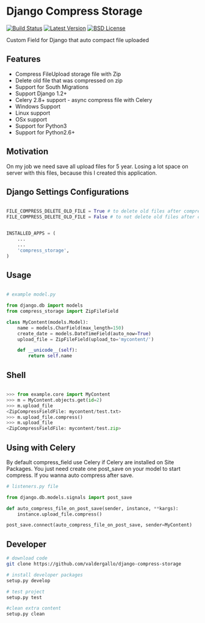 Django Compress Storage
=======================

[![Build Status](https://travis-ci.org/valdergallo/django-compress-storage.png?branch=master)](https://travis-ci.org/valdergallo/django-compress-storage)
[![Latest Version](http://img.shields.io/pypi/v/django-compress-storage.svg)](https://pypi.python.org/pypi/django-compress-storage)
[![BSD License](http://img.shields.io/badge/license-BSD-yellow.svg)](http://opensource.org/licenses/BSD-3-Clause)

Custom Field for Django that auto compact file uploaded


Features
--------

- Compress FileUpload storage file with Zip
- Delete old file that was compressed on zip
- Support for South Migrations
- Support Django 1.2+
- Celery 2.8+ support - async compress file with Celery
- Windows Support
- Linux support
- OSx support
- Support for Python3
- Support for Python2.6+


Motivation
----------

On my job we need save all upload files for 5 year. Losing a lot space on server with this files, because this I created this application.


Django Settings Configurations
------------------------------

```python

FILE_COMPRESS_DELETE_OLD_FILE = True # to delete old files after compressed
FILE_COMPRESS_DELETE_OLD_FILE = False # to not delete old files after compressed


INSTALLED_APPS = (
    ...
    ...
    'compress_storage',
)
```


Usage
-----

```python

# example model.py

from django.db import models
from compress_storage import ZipFileField

class MyContent(models.Model):
    name = models.CharField(max_length=150)
    create_date = models.DateTimeField(auto_now=True)
    upload_file = ZipFileField(upload_to='mycontent/')

    def __unicode__(self):
        return self.name

```


Shell
-----

```python

>>> from example.core import MyContent
>>> m = MyContent.objects.get(id=2)
>>> m.upload_file
<ZipCompressFieldFile: mycontent/test.txt>
>>> m.upload_file.compress()
>>> m.upload_file
<ZipCompressFieldFile: mycontent/test.zip>
```


Using with Celery
-----------------

By default compress_field use Celery if Celery are installed on Site Packages.
You just need create one post_save on your model to start compress. If you wanna
auto compress after save.

```python
# listeners.py file

from django.db.models.signals import post_save

def auto_compress_file_on_post_save(sender, instance, **kargs):
    instance.upload_file.compress()

post_save.connect(auto_compress_file_on_post_save, sender=MyContent)

```


Developer
---------

```bash
# download code
git clone https://github.com/valdergallo/django-compress-storage

# install developer packages
setup.py develop

# test project
setup.py test

#clean extra content
setup.py clean

```


